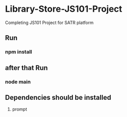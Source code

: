 # Library-Store-JS101-Project
Completing JS101 Project for SATR platform

## Run
  ### npm install
  
## after that Run
  ### node main
  
## Dependencies should be installed
  1. prompt
